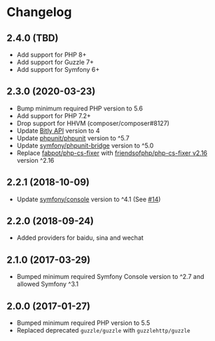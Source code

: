 # Changelog

## 2.4.0 (TBD)

* Add support for PHP 8+
* Add support for Guzzle 7+
* Add support for Symfony 6+

## 2.3.0 (2020-03-23)

* Bump minimum required PHP version to 5.6
* Add support for PHP 7.2+
* Drop support for HHVM (composer/composer#8127)
* Update [Bitly API](https://bitly.is/v4ing) version to 4
* Update [phpunit/phpunit](https://packagist.org/packages/phpunit/phpunit) version to ^5.7
* Update [symfony/phpunit-bridge](https://packagist.org/packages/symfony/phpunit-bridge) version to ^5.0
* Replace [fabpot/php-cs-fixer](https://packagist.org/packages/fabpot/php-cs-fixer) with [friendsofphp/php-cs-fixer v2.16](https://packagist.org/packages/friendsofphp/php-cs-fixer) version ^2.16

## 2.2.1 (2018-10-09)

* Update [symfony/console](https://github.com/symfony/console) version to ^4.1 (See [#14](https://github.com/mremi/UrlShortener/issues/14))

## 2.2.0 (2018-09-24)

* Added providers for baidu, sina and wechat

## 2.1.0 (2017-03-29)

* Bumped minimum required Symfony Console version to ^2.7 and allowed Symfony ^3.1

## 2.0.0 (2017-01-27)

* Bumped minimum required PHP version to 5.5
* Replaced deprecated `guzzle/guzzle` with `guzzlehttp/guzzle`
